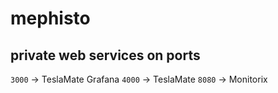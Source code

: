 # mephisto

## private web services on ports

`3000` -> TeslaMate Grafana
`4000` -> TeslaMate
`8080` -> Monitorix
